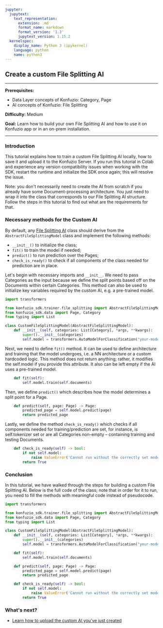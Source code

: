 ```yaml
---
jupyter:
  jupytext:
    text_representation:
      extension: .md
      format_name: markdown
      format_version: '1.3'
      jupytext_version: 1.15.2
  kernelspec:
    display_name: Python 3 (ipykernel)
    language: python
    name: python3
---
```


## Create a custom File Splitting AI

---

**Prerequisites:** 

- Data Layer concepts of Konfuzio: Category, Page
- AI concepts of Konfuzio: File Splitting

**Difficulty:** Medium

**Goal:** Learn how to build your own File Splitting AI and how to use it on Konfuzio app or in an on-prem installation.

---

### Introduction

This tutorial explains how to train a custom File Splitting AI locally, how to save it and upload it to the Konfuzio 
Server. If you run this tutorial in Colab and experience any version compatibility issues when working with the SDK, restart the
runtime and initialize the SDK once again; this will resolve the issue.

Note: you don't necessarily need to create the AI from scratch if you already have some Document-processing architecture.
You just need to wrap it into the class that corresponds to our File Splitting AI structure. Follow the steps in this 
tutorial to find out what are the requirements for that.

### Necessary methods for the Custom AI

By default, any [File Splitting AI](sourcecode.html#file-splitting-ai) class should derive from the `AbstractFileSplittingModel` class and implement the following methods:

- `__init__()` to initialize the class;
- `fit()` to train the model if needed;
- `predict()` to run prediction over the Pages;
- `check_is_ready()` to check if all components of the class needed for prediction are in place.

Let's begin with necessary imports and `__init__`. We need to pass Categories as the input because we define the split points based off on the Documents within certain Categories. This method can also be used to initialize key variables required by the custom AI, e.g. a pre-trained model.

```python editable=true slideshow={"slide_type": ""} tags=["skip-execution", "nbval-skip"] vscode={"languageId": "plaintext"}
import transformers

from konfuzio_sdk.trainer.file_splitting import AbstractFileSplittingModel
from konfuzio_sdk.data import Page, Category
from typing import List

class CustomFileSplittingModel(AbstractFileSplittingModel):
    def __init__(self, categories: List[Category], *args, **kwargs):
        super().__init__(categories)
        self.model = transformers.AutoModelForClassification("your-model-name-here")
```

Next, we need to define `fit()` method. It can be used to define architecture and training that the model undergoes, i.e. a NN architecture or a custom hardcoded logic. This method does not return anything; rather, it modifies the self.model if you provide this attribute. It also can be left empty if the AI uses a pre-trained model.

```python editable=true slideshow={"slide_type": ""} tags=["skip-execution", "nbval-skip"]
    def fit(self):
        self.model.train(self.documents)
```

Then, we define `predict()` which describes how the model determines a split point for a Page.

```python editable=true slideshow={"slide_type": ""} tags=["skip-execution", "nbval-skip"]
    def predict(self, page: Page) -> Page:
        predicted_page = self.model.predict(page)
        return predicted_page
```

Lastly, we define the method `check_is_ready()` which checks if all components needed for training/prediction are set, for instance, is self.tokenizer set or are all Categories non-empty – containing training and testing Documents.

```python editable=true slideshow={"slide_type": ""} tags=["nbval-skip", "skip-execution"]
    def check_is_ready(self) -> bool:
        if not self.model:
            raise ValueError('Cannot run without the correctly set model.')
        return True
```

### Conclusion

In this tutorial, we have walked through the steps for building a custom File Splitting AI. Below is the full code of the class; note that in order for it to run, you need to fill the methods with meaningful code instead of pseudocode.

```python editable=true slideshow={"slide_type": ""} tags=["skip-execution", "nbval-skip"] vscode={"languageId": "plaintext"}
import transformers

from konfuzio_sdk.trainer.file_splitting import AbstractFileSplittingModel
from konfuzio_sdk.data import Page, Category
from typing import List

class CustomFileSplittingModel(AbstractFileSplittingModel):
    def __init__(self, categories: List[Category], *args, **kwargs):
        super().__init__(categories)
        self.model = transformers.AutoModelForClassification("your-model-name-here")

    def fit(self):
        self.model.train(self.documents)

    def predict(self, page: Page) -> Page:
        predicted_page = self.model.predict(page)
        return predicted_page

    def check_is_ready(self) -> bool:
        if not self.model:
            raise ValueError('Cannot run without the correctly set model.')
        return True
```

### What's next?

- [Learn how to upload the custom AI you've just created](https://dev.konfuzio.com/sdk/tutorials/upload-your-ai/index.html)
